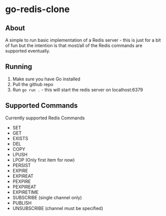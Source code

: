 # go-redis-clone

## About
A simple to run basic implementation of a Redis server - this is just for a bit of fun but the intention is that most/all of the Redis commands are supported eventually.

## Running
1. Make sure you have Go installed
2. Pull the github repo
3. Run `go run .` - this will start the redis server on localhost:6379

## Supported Commands
Currently supported Redis Commands
- SET
- GET
- EXISTS
- DEL
- COPY
- LPUSH
- LPOP (Only first item for now)
- PERSIST
- EXPIRE
- EXPIREAT
- PEXPIRE
- PEXPIREAT
- EXPIRETIME
- SUBSCRIBE (single channel only)
- PUBLISH
- UNSUBSCRIBE (channel must be specified)
